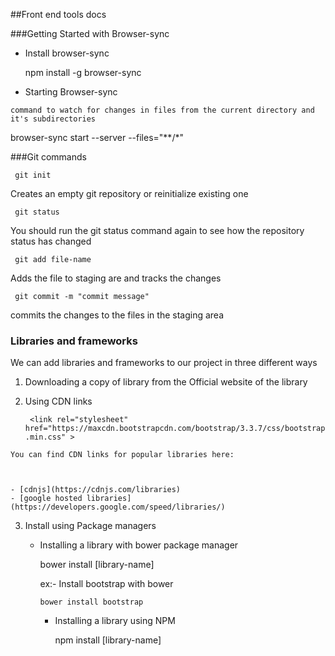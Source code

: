 
##Front end tools docs

###Getting Started with Browser-sync

   - Install browser-sync
   
        npm install -g browser-sync  
      
      
      
   - Starting Browser-sync
   
    command to watch for changes in files from the current directory and it's subdirectories
            
browser-sync start --server --files="**/*" 
 
 
###Git commands

     git init 

Creates an empty git repository or reinitialize existing one

     git status 

You should run the git status command again to see how the repository status has changed

     git add file-name 

 Adds the file to staging are and tracks the changes

     git commit -m "commit message" 

 commits the changes to the files  in the staging area




### Libraries and frameworks

   We can add libraries and frameworks to our project in three different ways 


   1. Downloading a copy of library from  the Official website of the library
   
   2. Using CDN links 
   

        <!-- Latest compiled and minified CSS -->                                                
      ```  <link rel="stylesheet" href="https://maxcdn.bootstrapcdn.com/bootstrap/3.3.7/css/bootstrap.min.css" > ```
    
    
    You can find CDN links for popular libraries here:
    
    

    - [cdnjs](https://cdnjs.com/libraries)
    - [google hosted libraries](https://developers.google.com/speed/libraries/)
        
   3. Install using Package managers 
    
         - Installing a library with bower package manager
         
              bower install [library-name] 
           
           ex:- Install bootstrap with bower

               bower install bootstrap 
           
           - Installing a library using NPM
           
                npm install [library-name] 

    

